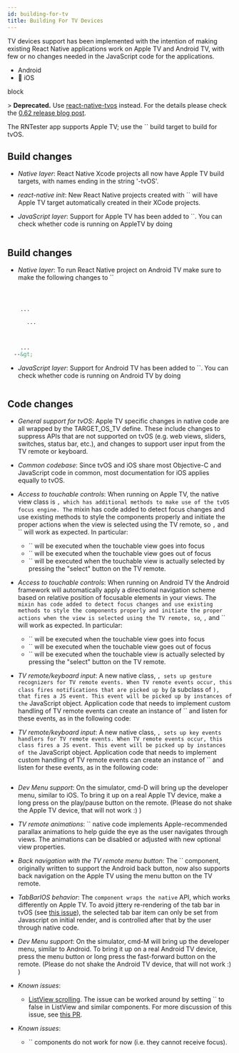 ```yaml
---
id: building-for-tv
title: Building For TV Devices
---
```


TV devices support has been implemented with the intention of making existing React Native applications work on Apple TV and Android TV, with few or no changes needed in the JavaScript code for the applications.

<div className="toggler">
  <ul role="tablist" id="toggle-platform">
    <li id="android" className="button-android" aria-selected="false" role="tab" tabIndex={0} aria-controls="androidtab" onClick="displayTab('platform', 'android')">
      Android
    </li>
    <li id="ios" className="button-ios" aria-selected="false" role="tab" tabIndex={0} aria-controls="iostab" onClick="displayTab('platform', 'ios')">
      🚧 iOS
    </li>
  </ul>
</div>

block

&gt; **Deprecated.** Use [react-native-tvos](https://github.com/react-native-community/react-native-tvos) instead. For the details please check the [0.62 release blog post](https://reactnative.dev/blog/#moving-apple-tv-to-react-native-tvos).

The RNTester app supports Apple TV; use the `` build target to build for tvOS.

## Build changes

- _Native layer_: React Native Xcode projects all now have Apple TV build targets, with names ending in the string '-tvOS'.

- _react-native init_: New React Native projects created with `` will have Apple TV target automatically created in their XCode projects.

- _JavaScript layer_: Support for Apple TV has been added to ``. You can check whether code is running on AppleTV by doing

```jsx
```

## Build changes

- _Native layer_: To run React Native project on Android TV make sure to make the following changes to ``

```xml



    ...

      ...



    ...
  --&gt;

```

- _JavaScript layer_: Support for Android TV has been added to ``. You can check whether code is running on Android TV by doing

```js
```

## Code changes

- _General support for tvOS_: Apple TV specific changes in native code are all wrapped by the TARGET_OS_TV define. These include changes to suppress APIs that are not supported on tvOS (e.g. web views, sliders, switches, status bar, etc.), and changes to support user input from the TV remote or keyboard.

- _Common codebase_: Since tvOS and iOS share most Objective-C and JavaScript code in common, most documentation for iOS applies equally to tvOS.

- _Access to touchable controls_: When running on Apple TV, the native view class is `, which has additional methods to make use of the tvOS focus engine. The` mixin has code added to detect focus changes and use existing methods to style the components properly and initiate the proper actions when the view is selected using the TV remote, so `,` and `` will work as expected. In particular:

  - `` will be executed when the touchable view goes into focus
  - `` will be executed when the touchable view goes out of focus
  - `` will be executed when the touchable view is actually selected by pressing the "select" button on the TV remote.

* _Access to touchable controls_: When running on Android TV the Android framework will automatically apply a directional navigation scheme based on relative position of focusable elements in your views. The `mixin has code added to detect focus changes and use existing methods to style the components properly and initiate the proper actions when the view is selected using the TV remote, so`, `,` and `` will work as expected. In particular:

  - `` will be executed when the touchable view goes into focus
  - `` will be executed when the touchable view goes out of focus
  - `` will be executed when the touchable view is actually selected by pressing the "select" button on the TV remote.

- _TV remote/keyboard input_: A new native class, `, sets up gesture recognizers for TV remote events. When TV remote events occur, this class fires notifications that are picked up by` (a subclass of `), that fires a JS event. This event will be picked up by instances of the` JavaScript object. Application code that needs to implement custom handling of TV remote events can create an instance of `` and listen for these events, as in the following code:

* _TV remote/keyboard input_: A new native class, `, sets up key events handlers for TV remote events. When TV remote events occur, this class fires a JS event. This event will be picked up by instances of the` JavaScript object. Application code that needs to implement custom handling of TV remote events can create an instance of `` and listen for these events, as in the following code:

```jsx
```

- _Dev Menu support_: On the simulator, cmd-D will bring up the developer menu, similar to iOS. To bring it up on a real Apple TV device, make a long press on the play/pause button on the remote. (Please do not shake the Apple TV device, that will not work :) )

- _TV remote animations_: `` native code implements Apple-recommended parallax animations to help guide the eye as the user navigates through views. The animations can be disabled or adjusted with new optional view properties.

- _Back navigation with the TV remote menu button_: The `` component, originally written to support the Android back button, now also supports back navigation on the Apple TV using the menu button on the TV remote.

- _TabBarIOS behavior_: The `component wraps the native` API, which works differently on Apple TV. To avoid jittery re-rendering of the tab bar in tvOS (see [this issue](https://github.com/facebook/react-native/issues/15081)), the selected tab bar item can only be set from Javascript on initial render, and is controlled after that by the user through native code.

* _Dev Menu support_: On the simulator, cmd-M will bring up the developer menu, similar to Android. To bring it up on a real Android TV device, press the menu button or long press the fast-forward button on the remote. (Please do not shake the Android TV device, that will not work :) )

- _Known issues_:

  - [ListView scrolling](https://github.com/facebook/react-native/issues/12793). The issue can be worked around by setting `` to false in ListView and similar components. For more discussion of this issue, see [this PR](https://github.com/facebook/react-native/pull/12944).

* _Known issues_:

  - `` components do not work for now (i.e. they cannot receive focus).

